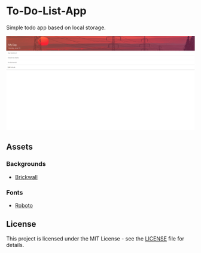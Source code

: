 # To-Do-List-App
Simple todo app based on local storage.

![Homepage image](screenshots/homepage.png)

## Assets

### Backgrounds
* [Brickwall](https://www.artstation.com/artwork/Lgd00)

### Fonts
* [Roboto](https://fonts.google.com/specimen/Roboto)

## License
This project is licensed under the MIT License - see the [LICENSE](LICENSE) file for details.
